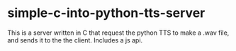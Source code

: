 # simple-c-into-python-tts-server
This is a server written in C that request the python TTS to make a .wav file, and sends it to the the client. Includes a js api.
